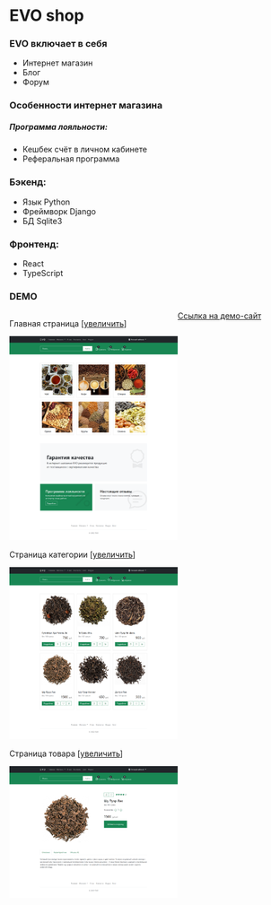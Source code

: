 <h1>EVO shop</h1>

<h3>EVO включает в себя</h3>
<ul>
    <li>Интернет магазин</li>
    <li>Блог</li>
    <li>Форум</li>
</ul>

<h3>Особенности интернет магазина</h3>
<h5>Программа лояльности:</h5>
<ul>
    <li>Кешбек счёт в личном кабинете</li>
    <li>Реферальная программа</li>
</ul>

<h3>Бэкенд:</h3>
<ul>
    <li>Язык Python</li>
    <li>Фреймворк Django</li>
    <li>БД Sqlite3</li>
</ul>

<h3>Фронтенд:</h3>
<ul>
    <li>React</li>
    <li>TypeScript</li>
</ul>

<h3>DEMO</h3>
<a href="" target="_blank">Ссылка на демо-сайт</a>
<div style="float:left; width: 300px;">
<p>Главная страница [<a href="https://github.com/AlexKaikin/EVOshop/raw/working/media/demo/index.png" target="_blanck">увеличить</a>]</p>
<img src="https://github.com/AlexKaikin/EVOshop/raw/working/media/demo/index.png" width="300">
</div>
<div style="float:left; width: 300px;">
<p>Страница категории [<a href="https://github.com/AlexKaikin/EVOshop/raw/working/media/demo/category.png" target="_blanck">увеличить</a>]</p>
<img src="https://github.com/AlexKaikin/EVOshop/raw/working/media/demo/category.png" width="300">
</div>
<div style="float:left; width: 300px;">
<p>Страница товара [<a href="https://github.com/AlexKaikin/EVOshop/raw/working/media/demo/product.png" target="_blanck">увеличить</a>]</p>
<img src="https://github.com/AlexKaikin/EVOshop/raw/working/media/demo/product.png" width="300">
</div>


